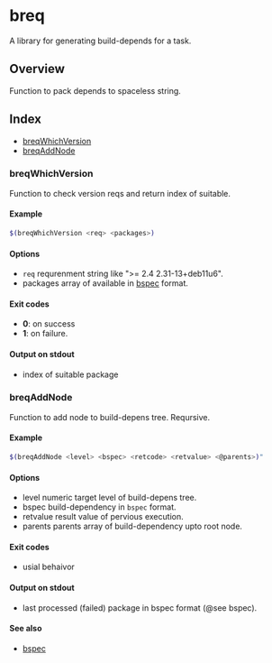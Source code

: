 # breq

A library for generating build-depends for a task.

## Overview

Function to pack depends to spaceless string.

## Index

* [breqWhichVersion](#breqwhichversion)
* [breqAddNode](#breqaddnode)

### breqWhichVersion

Function to check version reqs and return index of suitable.

#### Example

```bash
$(breqWhichVersion <req> <packages>)
```

#### Options

* `req` requrenment string like ">= 2.4 2.31-13+deb11u6".
* packages array of available in [bspec](./lib-bspec) format.

#### Exit codes

* **0**: on success
* **1**: on failure.

#### Output on stdout

* index of suitable package

### breqAddNode

Function to add node to build-depens tree. Reqursive.

#### Example

```bash
$(breqAddNode <level> <bspec> <retcode> <retvalue> <@parents>)"
```

#### Options

* level numeric target level of build-depens tree.
* bspec build-dependency in `bspec` format.
* retvalue result value of pervious execution.
* parents parents array of build-dependency upto root node.

#### Exit codes

* usial behaivor

#### Output on stdout

* last processed (failed) package in bspec format (@see bspec).

#### See also

* [bspec](#bspec)

